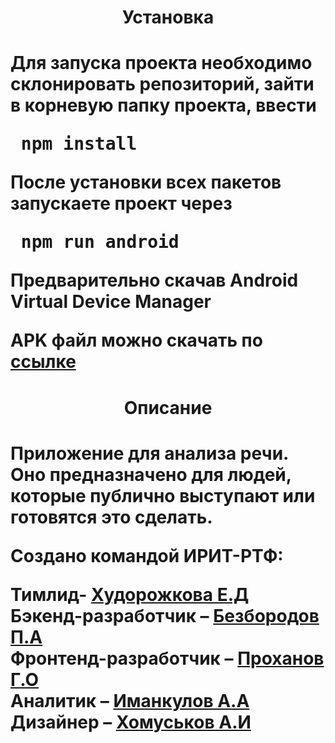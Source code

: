 <h1 align='center'>Установка<h1>
<p>Для запуска проекта необходимо склонировать репозиторий, зайти в корневую папку проекта, ввести <pre> npm install </pre><p>
<p>После установки всех пакетов запускаете проект через <pre> npm run android </pre> Предварительно скачав Android Virtual Device Manager</p>



APK файл можно скачать по [ссылке](https://disk.yandex.ru/d/zF9T7oqWN4XBcA) 
<h1 align='center'>Описание<h1>
<p>Приложение для анализа речи. Оно предназначено для людей, которые публично выступают или готовятся это сделать.</p>
Создано командой ИРИТ-РТФ:




Тимлид- [Худорожкова Е.Д](https://vk.com/hudorozhka)    
Бэкенд-разработчик – [Безбородов П.А](https://vk.com/parcurcik)    
Фронтенд-разработчик – [Проханов Г.О](https://vk.com/deadmonsterzap)    
Аналитик – [Иманкулов А.А](https://vk.com/justmodoy)    
Дизайнер – [Хомуськов А.И](https://vk.com/s_khomuskov_7)    
